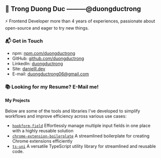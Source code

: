 ## 👋 Trong Duong Duc ———@duongductrong

⚡ Frontend Developer more than 4 years of experiences, passionate about open-source and eager to try new things.

### 📬 Get in Touch

- npm: [npm.com/duongductrong][npm]
- GitHub: [github.com/duongductrong][github]
- LinkedIn: [duongductrong][linkedin]
- Site: [danielll.dev][site]
- E-mail: duongductrong06@gmail.com

### 📚 Looking for my Resume? E-Mail me!

#### My Projects
Below are some of the tools and libraries I've developed to simplify workflows and improve efficiency across various use cases:
  - [`hookform-field`](https://github.com/duongductrong/hookform-field) Effortlessly manage multiple input fields in one place with a highly reusable solution
  - [`chrome-extension-boilerplate`](https://github.com/duongductrong/chrome-extension-boilerplate) A streamlined boilerplate for creating Chrome extensions efficiently
  - [`ts-uni`](https://github.com/duongductrong/ts-uni) A versatile TypeScript utility library for streamlined and reusable code.

[npm]: https://www.npmjs.com/~duongductrong
[github]: https://github.com/duongductrong
[site]: https://danielll.dev
[linkedin]: https://linkedin.com/in/duongductrong
